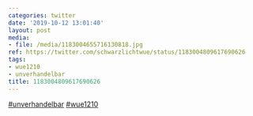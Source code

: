 ```yaml
---
categories: twitter
date: '2019-10-12 13:01:40'
layout: post
media:
- file: /media/1183004655716130818.jpg
ref: https://twitter.com/schwarzlichtwue/status/1183004809617690626
tags:
- wue1210
- unverhandelbar
title: 1183004809617690626
---
```

[#unverhandelbar](/t/unverhandelbar) [#wue1210](/t/wue1210) 